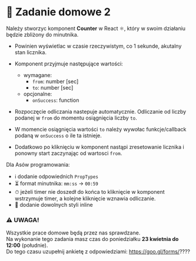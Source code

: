 # 📖 Zadanie domowe 2

Należy stworzyc komponent **Counter**  w React ⚛️, który w swoim działaniu będzie zbliżony do minutnika.
* Powinien wyświetlac w czasie rzeczywistym, co 1 sekunde, akutalny stan licznika.

* Komponent przyjmuje następujące wartości:
    - wymagane:
        - ```from```: number [sec]
        - ```to```: number [sec]
    - opcjonalne:
        - ```onSuccess```: function

 * Rozpoczęcie odliczania nastepuje automatycznie.
 Odliczanie od liczby podanej w ```from```  do momentu osiągnięcia liczby ```to```.
 * W momencie osiągnięcia wartości ```to``` należy wywołac funkcje/callback podaną w ```onSuccess``` o ile ta istnieje.

 * Dodatkowo  po kliknięciu w komponent nastąpi zresetowanie licznika i ponowny start zaczynając od wartosci ```from```.

Dla Asów  programowania:
 * ℹ️ dodanie odpowiednich ```PropTypes```
 * ⏳ format minutnika: ```mm:ss``` -> ```00:59```
 * ⏱ jeżeli timer nie doszedł do końca to kliknięcie w komponent wstrzymuje timer, a kolejne kliknięcie wznawia odliczanie.
 * 💅 dodanie dowolnych styli inline
 
### ⚠️ UWAGA!
Wszystkie prace domowe będą przez nas sprawdzane. 
<br>Na wykonanie tego zadania masz czas do poniedziałku **23 kwietnia do 12:00** (południe).  
Do tego czasu uzupełnij ankietę z odpowiedziami: https://goo.gl/forms/????